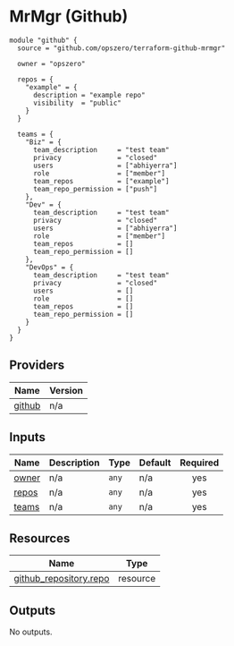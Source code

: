 <!-- BEGIN_TF_DOCS -->
# MrMgr (Github)

```
module "github" {
  source = "github.com/opszero/terraform-github-mrmgr"

  owner = "opszero"

  repos = {
    "example" = {
      description = "example repo"
      visibility  = "public"
    }
  }

  teams = {
    "Biz" = {
      team_description     = "test team"
      privacy              = "closed"
      users                = ["abhiyerra"]
      role                 = ["member"]
      team_repos           = ["example"]
      team_repo_permission = ["push"]
    },
    "Dev" = {
      team_description     = "test team"
      privacy              = "closed"
      users                = ["abhiyerra"]
      role                 = ["member"]
      team_repos           = []
      team_repo_permission = []
    },
    "DevOps" = {
      team_description     = "test team"
      privacy              = "closed"
      users                = []
      role                 = []
      team_repos           = []
      team_repo_permission = []
    }
  }
}

```
## Providers

| Name | Version |
|------|---------|
| <a name="provider_github"></a> [github](#provider\_github) | n/a |
## Inputs

| Name | Description | Type | Default | Required |
|------|-------------|------|---------|:--------:|
| <a name="input_owner"></a> [owner](#input\_owner) | n/a | `any` | n/a | yes |
| <a name="input_repos"></a> [repos](#input\_repos) | n/a | `any` | n/a | yes |
| <a name="input_teams"></a> [teams](#input\_teams) | n/a | `any` | n/a | yes |
## Resources

| Name | Type |
|------|------|
| [github_repository.repo](https://registry.terraform.io/providers/hashicorp/github/latest/docs/resources/repository) | resource |
## Outputs

No outputs.
<!-- END_TF_DOCS -->
